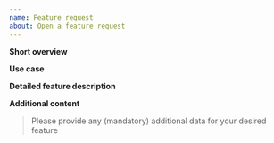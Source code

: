 ```yaml
---
name: Feature request
about: Open a feature request
---
```


**Short overview**

**Use case**

**Detailed feature description**

**Additional content**

> Please provide any (mandatory) additional data for your desired feature
